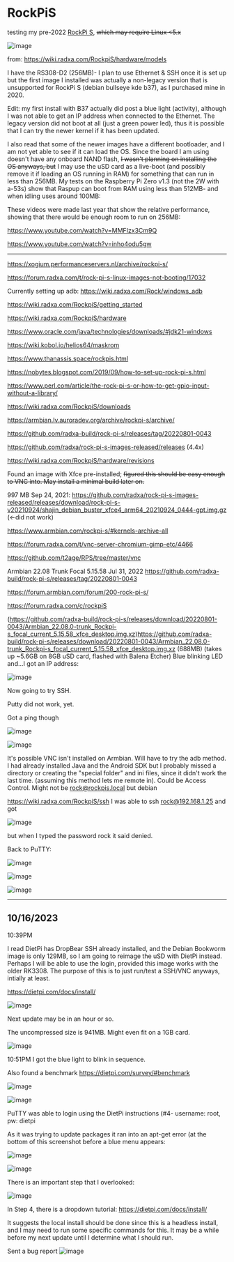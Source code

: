 # RockPiS
testing my pre-2022 [RockPi S](https://wiki.radxa.com/RockpiS
), ~~which may require Linux &lt;5.x~~

![image](https://github.com/hatonthecat/RockPiS/assets/76194453/4ecfd7b2-407d-4e63-b946-d887a9b0acc5)

from: https://wiki.radxa.com/RockpiS/hardware/models

I have the RS308-D2 (256MB)- I plan to use Ethernet & SSH once it is set up but the first image I installed was actually a non-legacy version that is unsupported for RockPi S (debian bullseye kde b37), as I purchased mine in 2020. 

Edit: my first install with B37 actually did post a blue light (activity), although I was not able to get an IP address when connected to the Ethernet. The legacy version did not boot at all (just a green power led), thus it is possible that I can try the newer kernel if it has been updated.  

I also read that some of the newer images have a different bootloader, and I am not yet able to see if it can load the OS. Since the board I am using doesn't have any onboard NAND flash, ~~I wasn't planning on installing the OS anyways, but~~ I may use the uSD card as a live-boot (and possibly remove it if loading an OS running in RAM) for something that can run in less than 256MB. My tests on the Raspberry Pi Zero v1.3 (not the 2W with a-53s) show that Raspup can boot from RAM using less than 512MB- and when idling uses around 100MB:

These videos were made last year that show the relative performance, showing that there would be enough room to run on 256MB:

https://www.youtube.com/watch?v=MMFIzx3Cm9Q

https://www.youtube.com/watch?v=inho4odu5gw

-----

https://xogium.performanceservers.nl/archive/rockpi-s/

https://forum.radxa.com/t/rock-pi-s-linux-images-not-booting/17032

Currently setting up adb: https://wiki.radxa.com/Rock/windows_adb

https://wiki.radxa.com/RockpiS/getting_started

https://wiki.radxa.com/RockpiS/hardware

https://www.oracle.com/java/technologies/downloads/#jdk21-windows

https://wiki.kobol.io/helios64/maskrom

https://www.thanassis.space/rockpis.html

https://nobytes.blogspot.com/2019/09/how-to-set-up-rock-pi-s.html

https://www.perl.com/article/the-rock-pi-s-or-how-to-get-gpio-input-without-a-library/

https://wiki.radxa.com/RockpiS/downloads

https://armbian.lv.auroradev.org/archive/rockpi-s/archive/

https://github.com/radxa-build/rock-pi-s/releases/tag/20220801-0043

https://github.com/radxa/rock-pi-s-images-released/releases (4.4x)

https://wiki.radxa.com/RockpiS/hardware/revisions

Found an image with Xfce pre-installed; ~~figured this should be easy enough to VNC into. May install a minimal build later on.~~

997 MB Sep 24, 2021: https://github.com/radxa/rock-pi-s-images-released/releases/download/rock-pi-s-v20210924/shajin_debian_buster_xfce4_arm64_20210924_0444-gpt.img.gz (<-did not work)

https://www.armbian.com/rockpi-s/#kernels-archive-all 

https://forum.radxa.com/t/vnc-server-chromium-gimp-etc/4466

https://github.com/t2age/RPS/tree/master/vnc

Armbian 22.08 Trunk Focal 5.15.58 Jul 31, 2022 https://github.com/radxa-build/rock-pi-s/releases/tag/20220801-0043 

https://forum.armbian.com/forum/200-rock-pi-s/ 

https://forum.radxa.com/c/rockpiS

(https://github.com/radxa-build/rock-pi-s/releases/download/20220801-0043/Armbian_22.08.0-trunk_Rockpi-s_focal_current_5.15.58_xfce_desktop.img.xz)https://github.com/radxa-build/rock-pi-s/releases/download/20220801-0043/Armbian_22.08.0-trunk_Rockpi-s_focal_current_5.15.58_xfce_desktop.img.xz (688MB) (takes up ~5.6GB on 8GB uSD card, flashed with Balena Etcher) Blue blinking LED and...I got an IP address:

![image](https://github.com/hatonthecat/RockPiS/assets/76194453/17d1bdb5-ce7b-4181-8642-e0e164e23a73)

Now going to try SSH.

Putty did not work, yet.

Got a ping though

![image](https://github.com/hatonthecat/RockPiS/assets/76194453/02407329-0c85-4e5c-ae98-5dc0121c59aa)

![image](https://github.com/hatonthecat/RockPiS/assets/76194453/3042efc9-6737-4891-999d-e3761b69c537)

It's possible VNC isn't installed on Armbian. Will have to try the adb method. I had already installed Java and the Android SDK but I probably missed a directory or creating the "special folder" and ini files, since it didn't work the last time. (assuming this method lets me remote in). Could be Access Control. Might not be rock@rockpis.local but debian 

https://wiki.radxa.com/RockpiS/ssh I was able to ssh rock@192.168.1.25 and got 

![image](https://github.com/hatonthecat/RockPiS/assets/76194453/1a3ad5d7-7627-4a3f-92a9-a62604341ab1)

but when I typed the password rock it said denied. 

Back to PuTTY:

![image](https://github.com/hatonthecat/RockPiS/assets/76194453/0f54f65a-973a-4071-9f06-2326bf0ff5ae)

![image](https://github.com/hatonthecat/RockPiS/assets/76194453/e53a3b92-cf70-4efb-9ab6-bf2b84bf8ae0)

![image](https://github.com/hatonthecat/RockPiS/assets/76194453/64cf6ea9-9835-4c4f-b24d-1dfd5935f66d)

----
10/16/2023
----

10:39PM

I read DietPi has DropBear SSH already installed, and the Debian Bookworm image is only 129MB, so I am going to reimage the uSD with DietPi instead. Perhaps I will be able to use the login, provided this image works with the older RK3308. The purpose of this is to just run/test a SSH/VNC anyways, intially at least.

https://dietpi.com/docs/install/

![image](https://github.com/hatonthecat/RockPiS/assets/76194453/3d36bc30-42d7-4953-85a8-74c6a6650aa0)

Next update may be in an hour or so.

The uncompressed size is 941MB. Might even fit on a 1GB card.

![image](https://github.com/hatonthecat/RockPiS/assets/76194453/909db3eb-d9c5-4ea9-b5c8-7f1206acd71f)

10:51PM I got the blue light to blink in sequence.

Also found a benchmark
https://dietpi.com/survey/#benchmark

![image](https://github.com/hatonthecat/RockPiS/assets/76194453/dcefc084-79fd-450b-9d3e-5a108a07469b)


![image](https://github.com/hatonthecat/RockPiS/assets/76194453/acdfedc4-325d-419e-b9b7-9fea6077640d)

PuTTY was able to login using the DietPi instructions (#4- username: root, pw: dietpi

As it was trying to update packages it ran into an apt-get error (at the bottom of this screenshot before a blue menu appears:

![image](https://github.com/hatonthecat/RockPiS/assets/76194453/24da0da5-c14c-4877-8a93-b714c5989a2a)

![image](https://github.com/hatonthecat/RockPiS/assets/76194453/125a31e6-8d0e-4bc9-955e-b86fd0660ebc)

There is an important step that I overlooked:

 ![image](https://github.com/hatonthecat/RockPiS/assets/76194453/e5a185f2-5304-49bd-8b90-3492c2753426)

In Step 4, there is a dropdown tutorial:
https://dietpi.com/docs/install/

It suggests the local install should be done since this is a headless install, and I may need to run some specific commands for this. It may be a while before my next update until I determine what I should run. 

Sent a bug report
![image](https://github.com/hatonthecat/RockPiS/assets/76194453/35c82172-efe5-402f-b7f9-56bb4401c2ee)

